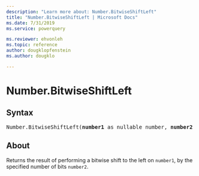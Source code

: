 ```yaml
---
description: "Learn more about: Number.BitwiseShiftLeft"
title: "Number.BitwiseShiftLeft | Microsoft Docs"
ms.date: 7/31/2019
ms.service: powerquery

ms.reviewer: ehvonleh
ms.topic: reference
author: dougklopfenstein
ms.author: dougklo

---
```

# Number.BitwiseShiftLeft

## Syntax

<pre>
Number.BitwiseShiftLeft(<b>number1</b> as nullable number, <b>number2</b> as nullable number) as nullable number 
</pre>
  
## About  

Returns the result of performing a bitwise shift to the left on `number1`, by the specified number of bits `number2`.

